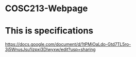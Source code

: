 # COSC213-Webpage
# This is specifications
https://docs.google.com/document/d/1tPMiOaLdo-Gtd7TL5ro-3j5WnusJsu1izpxi3DIwyxw/edit?usp=sharing
